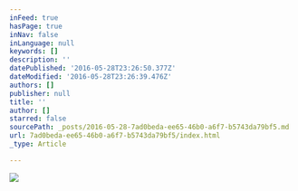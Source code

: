 ```yaml
---
inFeed: true
hasPage: true
inNav: false
inLanguage: null
keywords: []
description: ''
datePublished: '2016-05-28T23:26:50.377Z'
dateModified: '2016-05-28T23:26:39.476Z'
authors: []
publisher: null
title: ''
author: []
starred: false
sourcePath: _posts/2016-05-28-7ad0beda-ee65-46b0-a6f7-b5743da79bf5.md
url: 7ad0beda-ee65-46b0-a6f7-b5743da79bf5/index.html
_type: Article

---
```

![](https://the-grid-user-content.s3-us-west-2.amazonaws.com/99951353-e32d-4848-8b12-92f3e068dc51.jpg)
